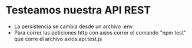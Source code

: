 # Testeamos nuestra API REST
- La persistencia se cambia desde un archivo .env
- Para correr las peticiones http con axios correr el comando "npm test" que corre el archivo axios.api.test.js